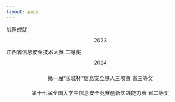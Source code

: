```yaml
---
layout: page
---
```


<div class="common-layout">
<el-container>
    <el-header>
        <el-row class="row-bg" justify="center">
            <el-text class="cj">战队成就</el-text>
        </el-row>
    </el-header>
    <el-main>
        <el-row class='row-bg' justify='center'>
            <el-col :span="4" class="box-card"><span>2023</span></el-col>
        </el-row>
        <el-row class='row-bg' justify='center'>
            <span>江西省信息安全技术大赛 二等奖</span>
        </el-row>
        <el-row class='row-bg' justify='center'>
            <el-col :span="4" class="box-card"><span>2024</span></el-col>
        </el-row>
        <el-row class='row-bg' justify='center'>
            <el-col :span="8" class="box-card awards">
                <span>第一届“长城杯”信息安全铁人三项赛 省三等奖</span>
            </el-col>
            <el-col :span="8" class="box-card awards">
                <span>第十七届全国大学生信息安全竞赛创新实践能力赛 省二等奖</span>
            </el-col>
        </el-row>
    </el-main>

</el-container>
</div>

<style scoped>
    .el-row.is-justify-center.row-bg{

    }
    .el-text {
        margin-top:20px
    }
    .el-text.cj {
        color: white;
        font-size:30px
    }
    .box-card {
        display: flex;
        height: 40px;
        border-radius: 2px;
        justify-content: center;
        align-items: center;
    }
    .box-card.awards span{
        
    }
</style>
